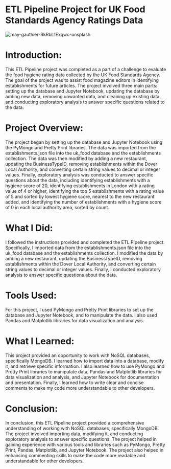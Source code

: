 # ETL Pipeline Project for UK Food Standards Agency Ratings Data
![may-gauthier-RkRbL1Exqwc-unsplash](https://github.com/CLizardi/etl_pipeline_project/assets/52866379/64414e83-dda6-4d75-8f4f-875a25b8ca74)

# Introduction:
This ETL Pipeline project was completed as a part of a challenge to evaluate the food hygiene rating data collected by the UK Food Standards Agency. The goal of the project was to assist food magazine editors in identifying establishments for future articles. The project involved three main parts: setting up the database and Jupyter Notebook, updating the database by adding new data, removing unwanted data, and cleaning up existing data, and conducting exploratory analysis to answer specific questions related to the data.

# Project Overview:
The project began by setting up the database and Jupyter Notebook using the PyMongo and Pretty Print libraries. The data was imported from the establishments.json file into the uk_food database and the establishments collection. The data was then modified by adding a new restaurant, updating the BusinessTypeID, removing establishments within the Dover Local Authority, and converting certain string values to decimal or integer values. Finally, exploratory analysis was conducted to answer specific questions about the data, including identifying establishments with a hygiene score of 20, identifying establishments in London with a rating value of 4 or higher, identifying the top 5 establishments with a rating value of 5 and sorted by lowest hygiene score, nearest to the new restaurant added, and identifying the number of establishments with a hygiene score of 0 in each local authority area, sorted by count.

# What I Did:
I followed the instructions provided and completed the ETL Pipeline project. Specifically, I imported data from the establishments.json file into the uk_food database and the establishments collection. I modified the data by adding a new restaurant, updating the BusinessTypeID, removing establishments within the Dover Local Authority, and converting certain string values to decimal or integer values. Finally, I conducted exploratory analysis to answer specific questions about the data.

# Tools Used:
For this project, I used PyMongo and Pretty Print libraries to set up the database and Jupyter Notebook, and to manipulate the data. I also used Pandas and Matplotlib libraries for data visualization and analysis.

# What I Learned:
This project provided an opportunity to work with NoSQL databases, specifically MongoDB. I learned how to import data into a database, modify it, and retrieve specific information. I also learned how to use PyMongo and Pretty Print libraries to manipulate data, Pandas and Matplotlib libraries for data visualization and analysis, and Jupyter Notebook for documentation and presentation. Finally, I learned how to write clear and concise comments to make my code more understandable to other developers.

# Conclusion:
In conclusion, this ETL Pipeline project provided a comprehensive understanding of working with NoSQL databases, specifically MongoDB. The project involved importing data, modifying it, and conducting exploratory analysis to answer specific questions. The project helped in gaining experience with various tools and libraries such as PyMongo, Pretty Print, Pandas, Matplotlib, and Jupyter Notebook. The project also helped in enhancing commenting skills to make the code more readable and understandable for other developers.

